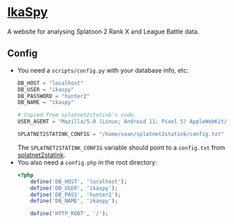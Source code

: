 # [IkaSpy](https://ikaspy.drinkybird.net)

A website for analysing Splatoon 2 Rank X and League Battle data.

## Config

* You need a `scripts/config.py` with your database info, etc: 
  ```python
  DB_HOST = "localhost"
  DB_USER = "ikaspy"
  DB_PASSWORD = "hunter2"
  DB_NAME = "ikaspy"

  # Copied from splatnet2statink's code.
  USER_AGENT = "Mozilla/5.0 (Linux; Android 11; Pixel 5) AppleWebKit/537.36 (KHTML, like Gecko) Chrome/94.0.4606.61 Mobile Safari/537.36"

  SPLATNET2STATINK_CONFIG = "/home/sean/splatnet2statink/config.txt"
  ```
  The `SPLATNET2STATINK_CONFIG` variable should point to a `config.txt` from [splatnet2statink](https://github.com/frozenpandaman/splatnet2statink).
* You also need a `config.php` in the root directory:
  ```php
  <?php
      define('DB_HOST', 'localhost');
      define('DB_USER', 'ikaspy');
      define('DB_PASS', 'hunter2');
      define('DB_NAME', 'ikaspy');

      define('HTTP_ROOT', '/');
  ```
